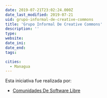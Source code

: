 ```yaml
---
date: 2019-07-21T23:02:24.000Z
date_last_modified: 2019-07-21
uid: grupo-informal-de-creative-commons
title: 'Grupo Informal De Creative Commons'
description: ''
type: 
website: 
date_ini: 
date_end: 
tags:

cities: 
  - Managua
---
```


Esta iniciativa fue realizada por:

- [Comunidades De Software Libre](/organizaciones/comunidades-de-software-libre)
